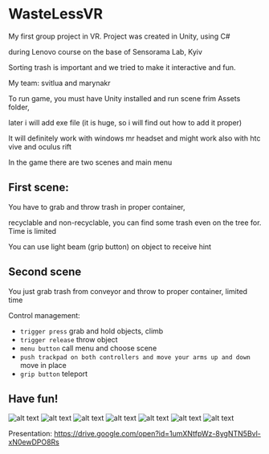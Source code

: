 # WasteLessVR
My first group project in VR. Project was created in Unity, using C#

during Lenovo course on the base of Sensorama Lab, Kyiv

Sorting trash is important and we tried to make it interactive and fun.

My team: svitlua and marynakr

To run game, you must have Unity installed and run scene frim Assets folder,

later i will add exe file (it is huge, so i will find out how to add it proper)

It will definitely work with windows mr headset and might work also with htc vive and oculus rift

In the game there are two scenes and main menu

## First scene:

You have to grab and throw trash in proper container,

recyclable and non-recyclable, you can find some trash even on the tree for. Time is limited

You can use light beam (grip button) on object to receive hint

## Second scene

You just grab trash from conveyor and throw to proper container, limited time

Control management:

* `trigger press` grab and hold objects, climb
* `trigger release` throw object
* `menu button` call menu and choose scene
* `push trackpad on both controllers and move your arms up and down` move in place
* `grip button` teleport

## Have fun!

![alt text](https://github.com/DA-NDI/WasteLessVR/blob/master/screenshots/1.png)
![alt text](https://github.com/DA-NDI/WasteLessVR/blob/master/screenshots/2.jpeg)
![alt text](https://github.com/DA-NDI/WasteLessVR/blob/master/screenshots/3.jpeg)
![alt text](https://github.com/DA-NDI/WasteLessVR/blob/master/screenshots/4.jpeg)
![alt text](https://github.com/DA-NDI/WasteLessVR/blob/master/screenshots/5.png)
![alt text](https://github.com/DA-NDI/WasteLessVR/blob/master/screenshots/6.png)
![alt text](https://github.com/DA-NDI/WasteLessVR/blob/master/screenshots/7.png)


Presentation:
https://drive.google.com/open?id=1umXNtfpWz-8ygNTN5Bvl-xN0ewDPO8Rs
